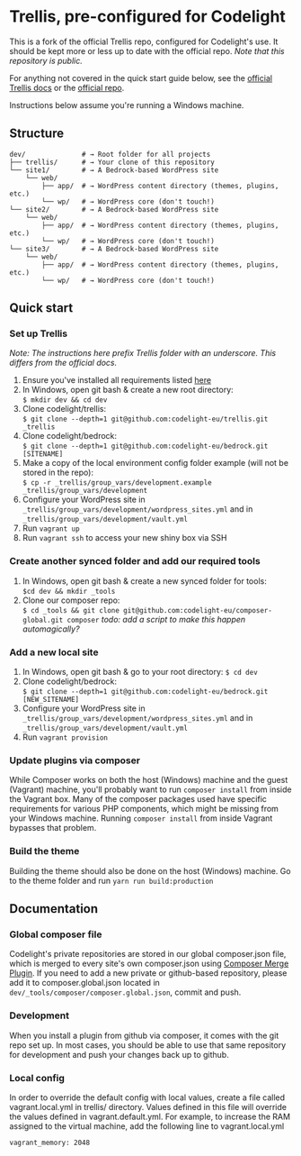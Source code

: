 # Trellis, pre-configured for Codelight
This is a fork of the official Trellis repo, configured for Codelight's use. It should be kept more or less up to date with the official repo. *Note that this repository is public.*

For anything not covered in the quick start guide below, see the [official Trellis docs](https://roots.io/trellis/docs/installing-trellis/) or the [official repo](https://github.com/roots/trellis).

Instructions below assume you're running a Windows machine.

## Structure
```shell
dev/              # → Root folder for all projects
├── trellis/      # → Your clone of this repository
└── site1/        # → A Bedrock-based WordPress site
    └── web/
        ├── app/  # → WordPress content directory (themes, plugins, etc.)
        └── wp/   # → WordPress core (don't touch!)
└── site2/        # → A Bedrock-based WordPress site
    └── web/
        ├── app/  # → WordPress content directory (themes, plugins, etc.)
        └── wp/   # → WordPress core (don't touch!)
└── site3/        # → A Bedrock-based WordPress site
    └── web/
        ├── app/  # → WordPress content directory (themes, plugins, etc.)
        └── wp/   # → WordPress core (don't touch!)
```

## Quick start
### Set up Trellis
_Note: The instructions here prefix Trellis folder with an underscore. This differs from the official docs._
1. Ensure you've installed all requirements listed [here](https://roots.io/trellis/docs/installing-trellis/)
2. In Windows, open git bash & create a new root directory:  
`$ mkdir dev && cd dev`
3. Clone codelight/trellis:  
`$ git clone --depth=1 git@github.com:codelight-eu/trellis.git _trellis`
4. Clone codelight/bedrock:  
`$ git clone --depth=1 git@github.com:codelight-eu/bedrock.git [SITENAME]`
5. Make a copy of the local environment config folder example (will not be stored in the repo):  
`$ cp -r _trellis/group_vars/development.example _trellis/group_vars/development`
6. Configure your WordPress site in `_trellis/group_vars/development/wordpress_sites.yml` and in `_trellis/group_vars/development/vault.yml`
7. Run `vagrant up`
8. Run `vagrant ssh` to access your new shiny box via SSH

### Create another synced folder and add our required tools
1. In Windows, open git bash & create a new synced folder for tools:  
`$cd dev && mkdir _tools`
2. Clone our composer repo:  
`$ cd _tools && git clone git@github.com:codelight-eu/composer-global.git composer`
_todo: add a script to make this happen automagically?_

### Add a new local site
1. In Windows, open git bash & go to your root directory: `$ cd dev`
2. Clone codelight/bedrock:  
`$ git clone --depth=1 git@github.com:codelight-eu/bedrock.git [NEW_SITENAME]`
3. Configure your WordPress site in `_trellis/group_vars/development/wordpress_sites.yml` and in `_trellis/group_vars/development/vault.yml`
4. Run `vagrant provision`

### Update plugins via composer
While Composer works on both the host (Windows) machine and the guest (Vagrant) machine, you'll probably want to run `composer install` from inside the Vagrant box. Many of the composer packages used have specific requirements for various PHP components, which might be missing from your Windows machine. Running `composer install` from inside Vagrant bypasses that problem.

### Build the theme
Building the theme should also be done on the host (Windows) machine. Go to the theme folder and run `yarn run build:production`

## Documentation
### Global composer file
Codelight's private repositories are stored in our global composer.json file, which is merged to every site's own composer.json using [Composer Merge Plugin](https://github.com/wikimedia/composer-merge-plugin). If you need to add a new private or github-based repository, please add it to composer.global.json located in `dev/_tools/composer/composer.global.json`, commit and push.

### Development
When you install a plugin from github via composer, it comes with the git repo set up. In most cases, you should be able to use that same repository for development and push your changes back up to github.

### Local config
In order to override the default config with local values, create a file called vagrant.local.yml in trellis/ directory. Values defined in this file will override the values defined in vagrant.default.yml. For example, to increase the RAM assigned to the virtual machine, add the following line to vagrant.local.yml
```
vagrant_memory: 2048
```
